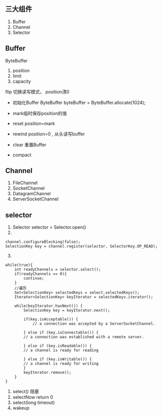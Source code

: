 ## 三大组件
1. Buffer
2. Channel
3. Selector

## Buffer
ByteBuffer

1. position
2. limit
3. capacity

flip 切换读写模式， position清0


- 初始化Buffer
ByteBuffer byteBuffer = ByteBuffer.allocate(1024);

- mark临时保存position的值
- reset position=mark
- rewind position=0 , 从头读写buffer
- clear 重置Buffer
- compact


## Channel
1. FileChannel
2. SocketChannel
3. DatagramChannel
4. ServerSocketChannel

## selector
1. Selector selector = Selector.open()
2. 
```
channel.configureBlocking(false);
SelectionKey key = channel.register(selector, SelectorKey.OP_READ);
```
3. 
```
while(true){
    int readyChannels = selector.select();
    if(readyChannels == 0){
        continue;
    }
    //遍历
    Set<SelectionKey> selectedKeys = select.selectedKeys();
    Iterator<SelectionKey> keyIterator = selectedKeys.iterator();

    while(keyIterator.hasNext()) {
        SelectionKey key = keyIterator.next();

        if(key.isAcceptable()) {
            // a connection was accepted by a ServerSocketChannel.

        } else if (key.isConnectable()) {
        // a connection was established with a remote server.

        } else if (key.isReadable()) {
        // a channel is ready for reading

        } else if (key.isWritable()) {
        // a channel is ready for writing
        }
        keyIterator.remove();
    }
}
```

1. select() 阻塞
2. selectNow return 0
3. select(long timeout)
4. wakeup


































